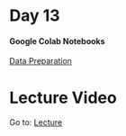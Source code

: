 # Day 13

#### Google Colab Notebooks

[Data Preparation](https://colab.research.google.com/github/dphi-official/Machine_Learning_Bootcamp/blob/master/Data_Preparation_101/Data_Preparation_101.ipynb#scrollTo=y2n05lzsi-eG)

# Lecture Video

Go to: [Lecture](https://www.youtube.com/watch?v=uHYshHPZCBw)

